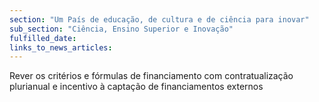 ```yaml
---
section: "Um País de educação, de cultura e de ciência para inovar"
sub_section: "Ciência, Ensino Superior e Inovação"
fulfilled_date:
links_to_news_articles:
---
```


Rever os critérios e fórmulas de financiamento com contratualização plurianual e incentivo à captação de financiamentos externos